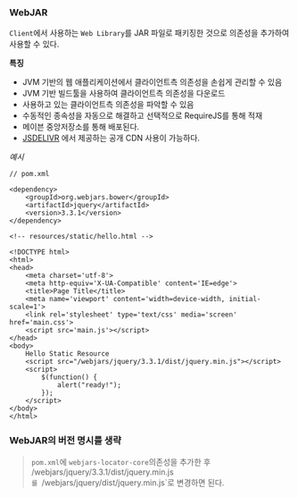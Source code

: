 ### **WebJAR**

`Client`에서 사용하는 `Web Library`를 JAR 파일로 패키징한 것으로 의존성을 추가하여 사용할 수 있다.


**특징**
- JVM 기반의 웹 애플리케이션에서 클라이언트측 의존성을 손쉽게 관리할 수 있음
- JVM 기반 빌드툴을 사용하여 클라이언트측 의존성을 다운로드
- 사용하고 있는 클라이언트측 의존성을 파악할 수 있음
- 수동적인 종속성을 자동으로 해결하고 선택적으로 RequireJS를 통해 적재
- 메이븐 중앙저장소를 통해 배포된다.
- [JSDELIVR](http://www.jsdelivr.com/) 에서 제공하는 공개 CDN 사용이 가능하다.


*예시*

```
// pom.xml
 
<dependency>
    <groupId>org.webjars.bower</groupId>
    <artifactId>jquery</artifactId>
    <version>3.3.1</version>
</dependency>
```

```
<!-- resources/static/hello.html -->
 
<!DOCTYPE html>
<html>
<head>
    <meta charset='utf-8'>
    <meta http-equiv='X-UA-Compatible' content='IE=edge'>
    <title>Page Title</title>
    <meta name='viewport' content='width=device-width, initial-scale=1'>
    <link rel='stylesheet' type='text/css' media='screen' href='main.css'>
    <script src='main.js'></script>
</head>
<body>
    Hello Static Resource
    <script src="/webjars/jquery/3.3.1/dist/jquery.min.js"></script>
    <script>
        $(function() {
            alert("ready!");
        });
    </script>
</body>
</html>
```



### WebJAR의 버전 명시를 생략
> `pom.xml`에 `webjars-locator-core`의존성을 추가한 후 /webjars/jquery/3.3.1/dist/jquery.min.js`를 `/webjars/jquery/dist/jquery.min.js`로 변경하면 된다.

